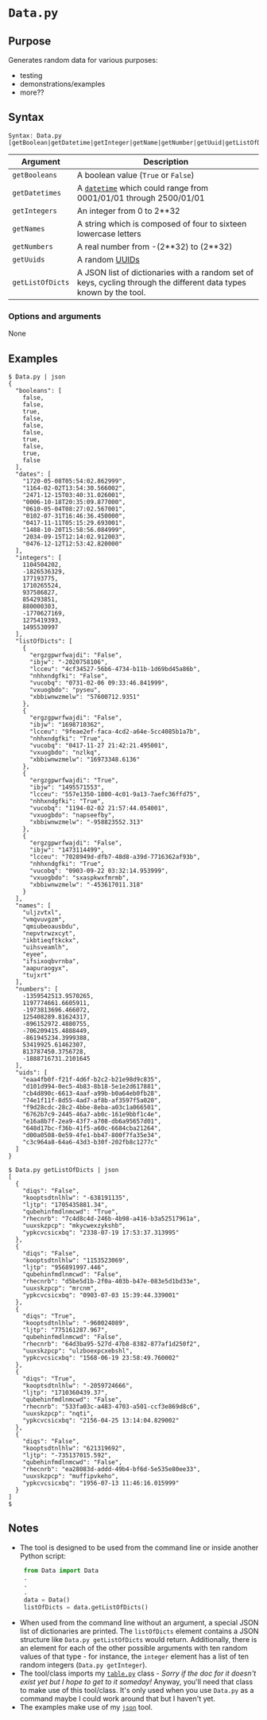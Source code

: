 # `Data.py`

## Purpose
Generates random data for various purposes:
- testing
- demonstrations/examples
- more??


## Syntax
```
Syntax: Data.py [getBoolean|getDatetime|getInteger|getName|getNumber|getUuid|getListOfDicts]
```

  | Argument | Description |
  | ------- | ----------- |
  | `getBooleans` | A boolean value (`True` or `False`)|
  | `getDatetimes` | A [`datetime`](https://docs.python.org/2/library/datetime.html#datetime-objects) which could range from 0001/01/01 through 2500/01/01 |
  | `getIntegers` | An integer from 0 to 2\*\*32 |
  | `getNames` | A string which is composed of four to sixteen lowercase letters |
  | `getNumbers` | A real number from -(2\*\*32) to (2\*\*32)|
  | `getUuids` | A random [UUIDs](https://docs.python.org/2/library/uuid.html#uuid.uuid4) |
  | `getListOfDicts` | A JSON list of dictionaries with a random set of keys, cycling through the different data types known by the tool. |

### Options and arguments
None

## Examples

```
$ Data.py | json
{
  "booleans": [
    false,
    false,
    true,
    false,
    false,
    false,
    true,
    false,
    true,
    false
  ],
  "dates": [
    "1720-05-08T05:54:02.862999",
    "1164-02-02T13:54:30.566002",
    "2471-12-15T03:40:31.026001",
    "0006-10-18T20:35:09.877000",
    "0610-05-04T08:27:02.567001",
    "0102-07-31T16:46:36.450000",
    "0417-11-11T05:15:29.693001",
    "1488-10-20T15:58:56.084999",
    "2034-09-15T12:14:02.912003",
    "0476-12-12T12:53:42.820000"
  ],
  "integers": [
    1104504202,
    -1826536329,
    177193775,
    1710265524,
    937586827,
    854293851,
    880000303,
    -1770627169,
    1275419393,
    1495530997
  ],
  "listOfDicts": [
    {
      "ergzgpwrfwajdi": "False",
      "ibjw": "-2020758106",
      "lcceu": "4cf34527-56b6-4734-b11b-1d69bd45a86b",
      "nhhxndgfki": "False",
      "vucobq": "0731-02-06 09:33:46.841999",
      "vxuogbdo": "pyseu",
      "xbbiwnwzmelw": "57600712.9351"
    },
    {
      "ergzgpwrfwajdi": "False",
      "ibjw": "1698710362",
      "lcceu": "9feae2ef-faca-4cd2-a64e-5cc4085b1a7b",
      "nhhxndgfki": "True",
      "vucobq": "0417-11-27 21:42:21.495001",
      "vxuogbdo": "nzlkq",
      "xbbiwnwzmelw": "16973348.6136"
    },
    {
      "ergzgpwrfwajdi": "True",
      "ibjw": "1495571553",
      "lcceu": "557e1350-1800-4c01-9a13-7aefc36ffd75",
      "nhhxndgfki": "True",
      "vucobq": "1194-02-02 21:57:44.054001",
      "vxuogbdo": "napseefby",
      "xbbiwnwzmelw": "-958823552.313"
    },
    {
      "ergzgpwrfwajdi": "False",
      "ibjw": "1473114499",
      "lcceu": "7028949d-dfb7-48d8-a39d-7716362af93b",
      "nhhxndgfki": "True",
      "vucobq": "0903-09-22 03:32:14.953999",
      "vxuogbdo": "sxaspkwxfmrmb",
      "xbbiwnwzmelw": "-453617011.318"
    }
  ],
  "names": [
    "uljzvtxl",
    "vmqvuvgzm",
    "qmiubeoausbdu",
    "nepvtrwzxcyt",
    "ikbtieqftkckx",
    "uihsveamlh",
    "eyee",
    "ifsixoqbvrnba",
    "aapuraogyx",
    "tujxrt"
  ],
  "numbers": [
    -1359542513.9570265,
    1197774661.6605911,
    -1973813696.466072,
    125408289.81624317,
    -896152972.4880755,
    -706209415.4888449,
    -861945234.3999388,
    53419925.61462307,
    813787450.3756728,
    -1888716731.2101645
  ],
  "uids": [
    "eaa4fb0f-f21f-4d6f-b2c2-b21e98d9c835",
    "d101d994-0ec5-4b83-8b18-5e1e2d617881",
    "cb4d890c-6613-4aaf-a99b-b0a64eb0fb28",
    "74e1f11f-8d55-4ad7-af8b-af3597f5a020",
    "f9d28cdc-28c2-4bbe-8eba-a03c1a066501",
    "6762b7c9-2445-46a7-ab0c-161e9bbf1c4e",
    "e16a8b7f-2ea9-43f7-a708-db6a95657d01",
    "648d17bc-f36b-41f5-a60c-6684cba21264",
    "d00a0508-0e59-4fe1-bb47-800f7fa35e34",
    "c3c964a8-64a6-43d3-b30f-202fb8c1277c"
  ]
}
```
```
$ Data.py getListOfDicts | json
[
  {
    "diqs": "False",
    "kooptsdtnlhlw": "-638191135",
    "ljtp": "1705435881.34",
    "qubehinfmdlnmcwd": "True",
    "rhecnrb": "7c4d8c4d-246b-4b98-a416-b3a52517961a",
    "uuxskzpcp": "mkycwexzykshb",
    "ypkcvcsicxbq": "2338-07-19 17:53:37.313995"
  },
  {
    "diqs": "False",
    "kooptsdtnlhlw": "1153523069",
    "ljtp": "956891997.446",
    "qubehinfmdlnmcwd": "False",
    "rhecnrb": "d5be5d1b-2f0a-403b-b47e-083e5d1bd33e",
    "uuxskzpcp": "mrcnm",
    "ypkcvcsicxbq": "0903-07-03 15:39:44.339001"
  },
  {
    "diqs": "True",
    "kooptsdtnlhlw": "-960024089",
    "ljtp": "775161287.967",
    "qubehinfmdlnmcwd": "False",
    "rhecnrb": "64d3ba95-527d-47b8-8382-877af1d250f2",
    "uuxskzpcp": "ulzboexpcxebshl",
    "ypkcvcsicxbq": "1568-06-19 23:58:49.760002"
  },
  {
    "diqs": "True",
    "kooptsdtnlhlw": "-2059724666",
    "ljtp": "1710360439.37",
    "qubehinfmdlnmcwd": "False",
    "rhecnrb": "533fa03c-a483-4703-a501-ccf3e869d8c6",
    "uuxskzpcp": "nqti",
    "ypkcvcsicxbq": "2156-04-25 13:14:04.829002"
  },
  {
    "diqs": "False",
    "kooptsdtnlhlw": "621319692",
    "ljtp": "-735137015.592",
    "qubehinfmdlnmcwd": "False",
    "rhecnrb": "ea28083d-addd-49b4-bf6d-5e535e80ee33",
    "uuxskzpcp": "muffipvkeho",
    "ypkcvcsicxbq": "1956-07-13 11:46:16.015999"
  }
]
$
```

## Notes

- The tool is designed to be used from the command line or inside another Python script:
  ```python
   from Data import Data
   .
   .
   .
   data = Data()
   listOfDicts = data.getListOfDicts()
  ```
- When used from the command line without an argument, a special JSON list of dictionaries are printed.  The `listOfDicts` element contains a JSON structure like `Data.py getListOfDicts` would return.  Additionally, there is an element for each of the other possible arguments with ten random values of that type - for instance, the `integer` element has a list of ten random integers (`Data.py getInteger`).
- The tool/class imports my [`table.py`](table.py.md) class - _Sorry if the doc for it doesn't exist yet but I hope to get to it someday!_  Anyway, you'll need that class to make use of this tool/class. It's only used when you use `Data.py` as a command maybe I could work around that but I haven't yet.
- The examples make use of my [`json`](json.md) tool.
